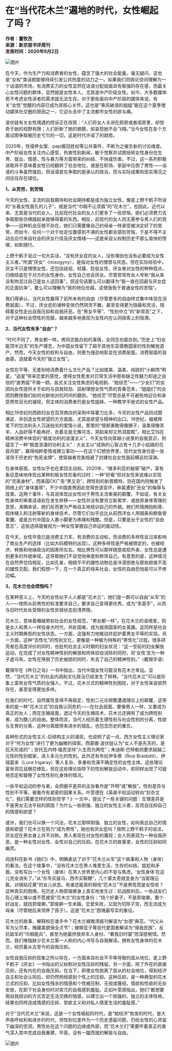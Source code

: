 # 在“当代花木兰”遍地的时代，女性崛起了吗？

**作者：董牧孜**  
**来源：新京报书评周刊**  
**发表时间：2020年9月2日**  

![图片](/v2/images/welc201.png)

在今天，作为生产力和消费者的女性，蕴含了强大的社会能量。毫无疑问，这也是“女权”类话题能够持续引发公共热度的动力之一。如果我们将舆论空间理解为一个话语的市场，有消费实力的女性显然在话语分配层面具有极强的存在感，而最关心女性问题的群体，显然就是女性本人，尤其是中产阶级女性。如今，大多数媒体若不考虑女性读者的需求就无法生存。对于那些面向中产阶级的媒体来说，有关“女性”觉醒的内容已成为其核心关怀。这也是“乘风破浪的姐姐”能在这个夏季搅动媒体社交圈的原因之一，它迎头击中了主流都市女性的欲与痛。

波伏娃有关女性境遇的控诉正在改观：“人们将女人关闭在厨房或者闺房里，却惊奇于她的视野有限；人们折断了她的翅膀，却哀怨她不会飞翔。”当今女性在各个方面试图争取被历史亏欠的一切，这是时代许诺了的趋势。

2020年，性侵养女案、papi酱冠姓权等公共事件，不断为之催生新的讨论维度。中产阶级女性关注内心感受，热衷性别新闻，敏于觉察并试图扭转女性身份在生育、就业、情感、性与暴力等方面带来的纠结、不快或伤害。不过，这一系列积极进取并不意味着女性已经翻转了社会地位，或是在职场、家庭中压倒了男性——话语的斗争虽然强劲，但话语首先争取的是承认的政治，而与实际成果和现实境况之间往往存在错位。

**1、从苦劳，到苦恼**

今天的女性，主流的自我期待和社会期待都是成为独立女性，像是上野千鹤子所说的“长着女性面孔的儿子”，或是当代“巾帼不让须眉”的“花木兰”。也因此，近代以来、尤其是当代的女人，比前现代社会的女人们更多了一些烦恼，她们必须费力去争取那些仿佛跳起来就够得着的东西。相反，前现代的女人则无需参与男人们的竞争——这种机会压根不存在，她们只需要像自己的母亲一样承受被决定好了的苦劳。而如今，任何一个对于给定位置感到不满的女性都会感到苦恼，于是不得不主动去应付来自社会的厌女行径及厌女情绪——这是来自父权制历史不那么愉快的馈赠，如影随行。

上野千鹤子说过一句大实话，“没有厌女症的女人，没有理由也没有必要成为女性主义者。”所谓“厌女”（misogyny），是指对女性的憎恨与厌恶。但在实际经验中，厌女不只是憎恨女性，还包括歧视、轻蔑、贬低女性，厌女者对女性的种种观点，归根结底在于对方的女性身份。女性自己也会厌女。尽管常常有女人号称“我从来没有拘泥过自己是女人这回事”，但这句话要么可以翻译为“我一直在回避与厌女症的正面抗争”，要么可以理解为“我的地位优越，这使我免于普通女性的苦恼”。

我们得承认，当代女性赢得了前所未有的自由（尽管更多的自由样式集中体现在消费层面），不过，厌女症的诸种变体仍然阴灵不散，甚至变得更为隐蔽和灵活，阻碍着女性走出自我压抑和自我厌恶。在“男女平等”、“性别中立”的“新常态”之下，对于这种社会惯性的克服，越来越多地表现为女性内在认同探索上的阻滞。

**2、当代女性有多“自由”？**

“时代不同了，男女都一样。男同志能办到的事情，女同志也能办到。”历史上“妇女能顶半边天”的生产理念，为中国女性留下了超乎其他东亚儒教国家的性别解放遗产。然而，今天女性的权利与自由，则更为强劲地彰显在消费层面。消费层面的自由感，造就着今天的“独立女性”。

女性在平等、无差别地消费着什么文化产品？比如俊美、温柔、纯欲的“小鲜肉”明星。“追星”带来恋爱的感觉，使得女性愈发对日常生活中那些缺乏性魅力却迷之自信的“直男癌”不屑一顾。各式关注女性焦虑的电视剧、“她综艺”——“少女们”的女团向女性提供关于如何与自我较劲、投射理想女性气质的青春范本，“姐姐们”的女团则教授我们如何光鲜地对抗时间的磨损。“她综艺”尽管总是不可避免地迎合和承受男性目光的凝视，但主体的消费者仍是女性姐妹，一种教学手册式的女性产品。

相比19世纪的西欧妇女在百货商店的采购中挥霍力比多，今天的女性产品则试图满足、并创造女性欲望的方方面面，尤其是欲望与精神的出口。19世纪，福楼拜笔下的包法利夫人沉迷拙劣的爱情小说，那里的“情郎勇敢得像狮子，温柔得像羔羊，人品好得不能再好，衣着总是无懈可击，哭起来却又热泪盈眶”。相比艾玛在精神消费中体现的“极度功利的浪漫主义”，今天女性向穿越小说里的自我意识，则蕴含了一种“极度浪漫的功利主义”：大女主以“成熟的心智占有十几岁小姑娘的花容月貌”，赢得纯粹爱情或建立事功——在这个幻想世界里，现代女性身份是一张凌驾于历史的“免死金牌”，使穿越者完美规避了封建社会女性面前横亘的深渊。

在身体层面，女性似乎也在拿回主动权。2020年，“维多利亚的秘密”破产，富有象征意味地体现出某种刻板女性形象的过时：一种“好看”但对女性来说难以实现的“完美身材”。而美国CK广告“黑又丑”、跨性别的新晋模特，则在国内则触发了网络上的“身体羞辱”，不少中国直男因此觉得世道变坏，审美遭到“丑女”的侮辱与戕害。这两个事件，与其说体现出女性对于男性主流审美的颠覆，不如说，有关女性身体的审美话语权在发生转移——女性并没有要另立新美学、或放弃身体管理的意思，准确来说，她们反而更为严格自主地规训自己的外貌。她们热情拥抱削骨、假体植入和注射等新的身体技术，尽管它们似乎远比从前西洋女人用钢条和鲸鱼骨束腰、或是古代中国女人裹小脚更为疼痛和残酷。但是，只要是出于女性的“自由意志”，这些选择就被视为一种女性掌握自己命运的能动性。

在今天，女性毕竟已是消费主力军，有消费的主动权，而消费的多样性反过来影响了商业生产的选择（比如大码模特的出现）。这种多样性是严格被限定的，也被经济、种族和地缘政治的因素所左右。相比男性可以那样随意收拾外表，女性总是遭到更多的外貌审视，这导致她们不自觉地审度和修饰自己。有意思的是，这种情况在自然界恰恰相反，比如孔雀，相貌平平的雌性动物总是冷漠拒绝与那些颜值不高的雄性交配。我们假想一下，在一个真正的母系社会，女性的自由恐怕是可以不修边幅。

**3、花木兰也会烦恼吗？**

在某种意义上，今天的女性似乎人人都是“花木兰”，她们是一群可以自由“从军”的人——按照从前男性的标准要求自己，要求自己变得更优秀，成为“多面手”，从而与旧时代处处受限的女性贫弱状态划清界限。

花木兰，意味着僭越男权社会的女性规范，“男女都一样”。在花木兰的语境里，则是女人和男人一样投身大时代，共赴国难，成为报效国家的女英雄。这同样是社会主义时期典型的女性状态，一方面，这强有力地推动并庇护着男女平等的实现。另一方面，这种“去性化”的性别文化，更像是一种极为特殊的“男性化”过程。很多研究者在高度评价的同时，也批判社会主义时期的妇女状况：“这一空前的妇女解放运动，在完成了对女性精神性别的解放和肉体奴役消除的同时，将‘女性’变为一种子虚乌有。女性在挣脱了历史枷锁的同时，失去了自己的精神性别。”（戴锦华语）

戴锦华在《昨日之岛》一书中指出，当代中国女性可能没有花木兰幸运。显然，“当代花木兰”的社会内涵和文化政治已经发生了转移。“当代花木兰”可以是形象上富有女性气质的女强人，不过，花木兰式的精神性别困扰，对于女性来说依然存在，甚至变得更加多样。

在我们的时代，自然属性变得不再稳定，性别二元论频繁遭遇理论上的颠覆，这带来的是一种“花木兰式”的自我认同危机——在社会层面，要像男人一样，又要成为真正的女人；而在生殖层面，透过今天的生殖技术，花木兰还拥有了成为跨性别者、成为酷儿的自由。整体而言，当代人经历着生理性别与社会性别的分离，性欲与生育的分离，这种分离既带来进步的错乱，也包含历史的重负。

各种形式的女性主义-后结构主义的涌现，也说明了这一点。西方女性主义理论家对于“何为女性”进行了更为幽微的探索。西蒙娜·波伏娃认为“女人不是先天的，是后天形成的”；安托瓦内特·福克坚持“人生而为两性”；朱迪斯·巴特勒则要求超越二元性的性别框架，进入多元化的性别。此外还有布拉伊多蒂（Rosi Braidotti）、伊瑞葛来（Luce Irigaray）等人复杂、多重和充满不确定性的女性主体。这些理论富有洞见且眼花缭乱，但在这些理论指导下的性别解放运动中，却同样出现了可疑地否定和替换了女性性别化身体的情况。

一些平权运动的参与者，会把磨平差异的主张看作是“开明”或“解放”。性别差异与性别不平等，被看作有紧密的因果关系。叶雯德在《英美平权运动转向“封杀文化”，我们需要怎样的性别哲学？》一文中，提出了一些关键的问题：生理差异是不是男女无法平权的原因？为什么一些刚强、独立的女性主义者，反而会压抑自己的情感和欲望？

或许，我们也可以换一个问法，花木兰那样刚强、独立的女性，如何表达自己的情感和欲望？花木兰在努力“成为男性”，她也有厌女症吗？按照上野千鹤子的说法，厌女症在男女身上并不对称。男人表现在对女性的蔑视；女人则表现为一种自我厌恶，是一种女性对女性、女性对自己的压抑。在花木兰的故事里，女性的压抑如同幽灵。

阎连科在新书《她们》中，明确表达了对于“花木兰从军”这个故事和人物（身体）的看法。在这个故事中，“没有花木兰在男人堆里生活、生存的纠结、尴尬和矛盾，没有写出一个女性（身体）在男人世界里内心的不安与焦虑。‘女性身体’在这儿完全消失了。”从“东市买骏马，西市买鞍鞭”，几个蒙太奇就变身为“当窗理云鬓，对镜贴花黄”的女儿状态。有谁还能真的相信“花木兰”不是男性而是女性呢？这种真实的困境，在历史人物郭俊卿身上真实地发生过：抗战胜利后，一些战友们在心理上难以或不愿接受“花木兰”的女性身份：“找个好妻子，不是郭俊卿。要个好战友，就找郭俊卿。”郭俊卿一生未婚，恋爱失败，又因为切除子宫，而无法成为母亲（尽管她后来领养了孩子）。这是“花木兰”困境最写实的象征。

花木兰的故事，解释权在谁手中？花木兰被晚清报刊解读为“女德”典范，“代父从军为父尽孝，掩藏美貌保全贞节”；被柳亚子等现代爱国者解读为“保我民族”、反抗敌军的“巾帼能兵”，甚至为她最终放弃军人身份、“著我旧时裳”而深感惋惜。然而，我们唯独缺少花木兰第一人称的内心书写与自我解读。拥有女性身体的花木兰，经历着从古至今的自我压抑。

女性自我压抑的现象之所以存在，一方面来自社会不平等导致的屈从地位，是上野千鹤子《厌女》一书指出的父权制对女性压抑的残留。另一方面，除了外在的直接压抑，还有内在的自我压抑。在当下，即便女性脱离了屈从的社会地位，得到经济自主和社会认同后，却仍然频频感到个性上的压抑。这种压抑，是一种典型的花木兰式的压抑，比如女性残余的情感和个性被压制、无视或蔑视，情欲和性欲的无处安放，在卸下社会身份时对突兀的自我感到羞耻。正如叶雯德指出，她们“都想要用自我规训的方式否定无法交换的情感，以建立出一个刚强的、独立的主体性格，结果也同样造成情感的压抑、禁欲主义和对私人情爱生活的羞耻感。”

对于“当代花木兰”来说，这是一个女性崛起的时代，是“她经济”勃发的时代，是大声疾呼权利和进步的时代，但性别位差作为一个历史遗留问题，仍给女性的心灵留下幽深的空洞，男性处在这个问题的边缘或外部，而“花木兰们”需要怀着真正的勇气深入其中完成自我重建，毕竟，没有一蹴而就的解放与自由。

![图片](/v2/images/xuexgcdjs23_small.jpg)